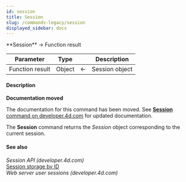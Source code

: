 ```yaml
---
id: session
title: Session
slug: /commands-legacy/session
displayed_sidebar: docs
---
```


<!--REF #_command_.Session.Syntax-->**Session**  -> Function result<!-- END REF-->
<!--REF #_command_.Session.Params-->
| Parameter | Type |  | Description |
| --- | --- | --- | --- |
| Function result | Object | &larr; | Session object |

<!-- END REF-->

#### Description 



**Documentation moved**

The documentation for this command has been moved. See [**Session** command on developer.4d.com](https://developer.4d.com/docs/API/SessionClass/#session) for updated documentation.

The **Session** command returns the *Session* object corresponding to the current session. 

#### See also 

*Session API (developer.4d.com)*  
[Session storage by ID](session-storage-by-id.md)  
*Web server user sessions (developer.4d.com)*  
